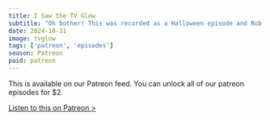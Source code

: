 ```yaml
---
title: I Saw the TV Glow
subtitle: "Oh bother! This was recorded as a Halloween episode and Rob forgot to publish it for two months. Anyways, here it is! tl;dr - We didn't love it."
date: 2024-10-31
image: tvglow
tags: ['patreon', 'episodes']
season: Patreon
paid: patreon
---
```

<div class="callout patreon">
This is available on our Patreon feed. You can unlock all of our patreon episodes for $2.

<a class="button" href="https://www.patreon.com/posts/paid-podcast-i-118301334">Listen to this on Patreon &gt;</a>
</div>